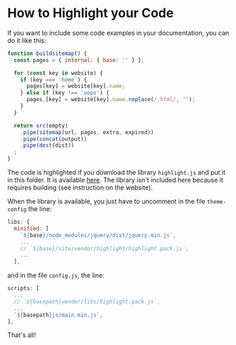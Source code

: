 # How to Highlight your Code

If you want to include some code examples in your documentation, you can do it like this:

```js
function buildsitemap() {
  const pages = { internal: { base: '' } };

  for (const key in website) {
    if (key === 'home') {
      pages[key] = website[key].name;
    } else if (key !== 'oops') {
      pages.[key] = website[key].name.replace(/.html/, '');
    }
  }

  return src(empty)
    .pipe(sitemap(url, pages, extra, expired))
    .pipe(concat(output))
    .pipe(dest(dist))
  ;
}
```

The code is highlighted if you download the library `highlight.js` and put it in this folder. It is available [here](https://highlightjs.org). The library isn't included here because it requires building (see instruction on the website).

When the library is available, you just have to uncomment in the file `theme-config` the line:

```javascript
libs: {
  minified: [
    `${base}/node_modules/jquery/dist/jquery.min.js`,
    ...
    // `${base}/site/vendor/highlight/highlight.pack.js`,
    ...
  ],
```

and in the file `config.js`, the line:

```Javascript
scripts: [
  ...
  // `${basepath}vendor/libs/highlight.pack.js`,
  ...
  `${basepath}js/main.min.js`,
],
```

That's all!
